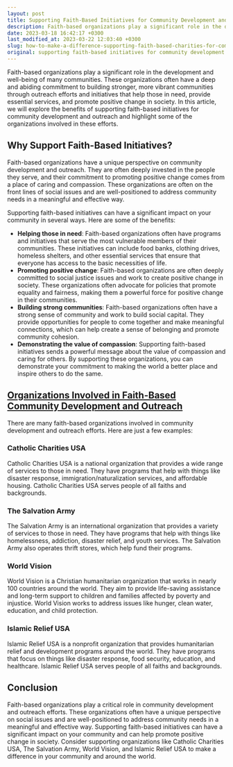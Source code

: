 ```yaml
---
layout: post
title: Supporting Faith-Based Initiatives for Community Development and Outreach
description: Faith-based organizations play a significant role in the development and well-being of many communities. These organizations often have a deep and abiding commitment to building stronger, more vibrant communities through outreach efforts and initiatives that help those in need, provide essential services, and promote positive change in society. In this article, we will explore the benefits of supporting faith-based initiatives for community development and outreach and highlight some of the organizations involved in these efforts.
date: 2023-03-18 16:42:17 +0300
last_modified_at: 2023-03-22 12:03:40 +0300
slug: how-to-make-a-difference-supporting-faith-based-charities-for-community-development-and-outreach
original: supporting faith-based initiatives for community development and outreach
---
```

Faith-based organizations play a significant role in the development and well-being of many communities. These organizations often have a deep and abiding commitment to building stronger, more vibrant communities through outreach efforts and initiatives that help those in need, provide essential services, and promote positive change in society. In this article, we will explore the benefits of supporting faith-based initiatives for community development and outreach and highlight some of the organizations involved in these efforts.

## Why Support Faith-Based Initiatives?

Faith-based organizations have a unique perspective on community development and outreach. They are often deeply invested in the people they serve, and their commitment to promoting positive change comes from a place of caring and compassion. These organizations are often on the front lines of social issues and are well-positioned to address community needs in a meaningful and effective way.

Supporting faith-based initiatives can have a significant impact on your community in several ways. Here are some of the benefits:

* **Helping those in need**: Faith-based organizations often have programs and initiatives that serve the most vulnerable members of their communities. These initiatives can include food banks, clothing drives, homeless shelters, and other essential services that ensure that everyone has access to the basic necessities of life.
* **Promoting positive change**: Faith-based organizations are often deeply committed to social justice issues and work to create positive change in society. These organizations often advocate for policies that promote equality and fairness, making them a powerful force for positive change in their communities.
* **Building strong communities**: Faith-based organizations often have a strong sense of community and work to build social capital. They provide opportunities for people to come together and make meaningful connections, which can help create a sense of belonging and promote community cohesion.
* **Demonstrating the value of compassion**: Supporting faith-based initiatives sends a powerful message about the value of compassion and caring for others. By supporting these organizations, you can demonstrate your commitment to making the world a better place and inspire others to do the same.

## [Organizations Involved in Faith-Based Community Development and Outreach](/religious-charities/faith-in-action-a-comprehensive-guide-to-religious-charities-around-the-world.html)

There are many faith-based organizations involved in community development and outreach efforts. Here are just a few examples:

### Catholic Charities USA

Catholic Charities USA is a national organization that provides a wide range of services to those in need. They have programs that help with things like disaster response, immigration/naturalization services, and affordable housing. Catholic Charities USA serves people of all faiths and backgrounds.

### The Salvation Army

The Salvation Army is an international organization that provides a variety of services to those in need. They have programs that help with things like homelessness, addiction, disaster relief, and youth services. The Salvation Army also operates thrift stores, which help fund their programs.

### World Vision

World Vision is a Christian humanitarian organization that works in nearly 100 countries around the world. They aim to provide life-saving assistance and long-term support to children and families affected by poverty and injustice. World Vision works to address issues like hunger, clean water, education, and child protection.

### Islamic Relief USA

Islamic Relief USA is a nonprofit organization that provides humanitarian relief and development programs around the world. They have programs that focus on things like disaster response, food security, education, and healthcare. Islamic Relief USA serves people of all faiths and backgrounds.

## Conclusion

Faith-based organizations play a critical role in community development and outreach efforts. These organizations often have a unique perspective on social issues and are well-positioned to address community needs in a meaningful and effective way. Supporting faith-based initiatives can have a significant impact on your community and can help promote positive change in society. Consider supporting organizations like Catholic Charities USA, The Salvation Army, World Vision, and Islamic Relief USA to make a difference in your community and around the world.